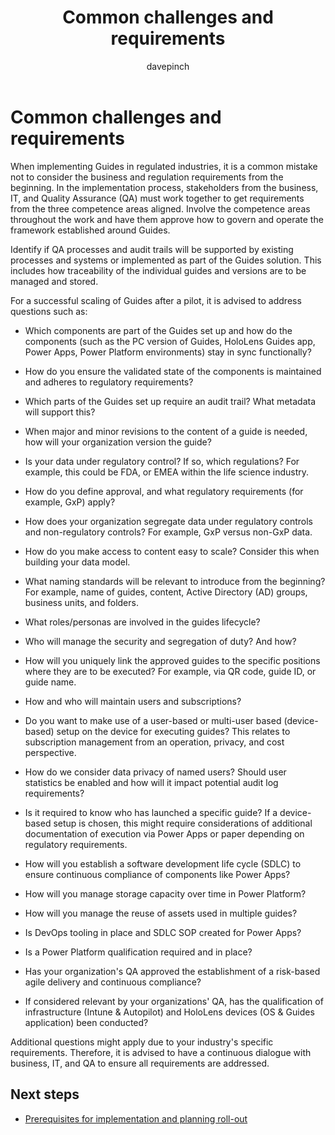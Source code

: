 ﻿---
title: Common challenges and requirements
description: Consider questions regarding business and regulation requirements before implementing Dynamics 365 Guides
ms.date: 03/13/2023
ms.topic: conceptual
author: davepinch
ms.author: davepinch
ms-reviewer: m-hartmann
ms.custom: bap-template
---

# Common challenges and requirements

When implementing Guides in regulated industries, it is a common mistake not to consider the business and regulation requirements from the beginning. In the implementation process, stakeholders from the business, IT, and Quality Assurance (QA) must work together to get requirements from the three competence areas aligned. Involve the competence areas throughout the work and have them approve how to govern and operate the framework established around Guides.

Identify if QA processes and audit trails will be supported by existing processes and systems or implemented as part of the Guides solution. This includes how traceability of the individual guides and versions are to be managed and stored.

For a successful scaling of Guides after a pilot, it is advised to address questions such as:

- Which components are part of the Guides set up and how do the components (such as the PC version of Guides, HoloLens Guides app, Power Apps, Power Platform environments) stay in sync functionally?

- How do you ensure the validated state of the components is maintained and adheres to regulatory requirements?

- Which parts of the Guides set up require an audit trail? What metadata will support this?

- When major and minor revisions to the content of a guide is needed, how will your organization version the guide?

- Is your data under regulatory control? If so, which regulations? For example, this could be FDA, or EMEA within the life science industry.

- How do you define approval, and what regulatory requirements (for example, GxP) apply?

- How does your organization segregate data under regulatory controls and non-regulatory controls? For example, GxP versus non-GxP data.

- How do you make access to content easy to scale? Consider this when building your data model.

- What naming standards will be relevant to introduce from the beginning? For example, name of guides, content, Active Directory (AD) groups, business units, and folders.

- What roles/personas are involved in the guides lifecycle?

- Who will manage the security and segregation of duty? And how?

- How will you uniquely link the approved guides to the specific positions where they are to be executed? For example, via QR code, guide ID, or guide name.

- How and who will maintain users and subscriptions?

- Do you want to make use of a user-based or multi-user based (device-based) setup on the device for executing guides? This relates to subscription management from an operation, privacy, and cost perspective.

- How do we consider data privacy of named users? Should user statistics be enabled and how will it impact potential audit log requirements?

- Is it required to know who has launched a specific guide? If a device-based setup is chosen, this might require considerations of additional documentation of execution via Power Apps or paper depending on regulatory requirements.

- How will you establish a software development life cycle (SDLC) to ensure continuous compliance of components like Power Apps?

- How will you manage storage capacity over time in Power Platform?

- How will you manage the reuse of assets used in multiple guides?

- Is DevOps tooling in place and SDLC SOP created for Power Apps?

- Is a Power Platform qualification required and in place?

- Has your organization's QA approved the establishment of a risk-based agile delivery and continuous compliance?

- If considered relevant by your organizations' QA, has the qualification of infrastructure (Intune & Autopilot) and HoloLens devices (OS & Guides application) been conducted?

Additional questions might apply due to your industry's specific requirements. Therefore, it is advised to have a continuous dialogue with business, IT, and QA to ensure all requirements are addressed.

## Next steps

- [Prerequisites for implementation and planning roll-out](prerequisites-for-implementation-and-planning-roll-out.md)
